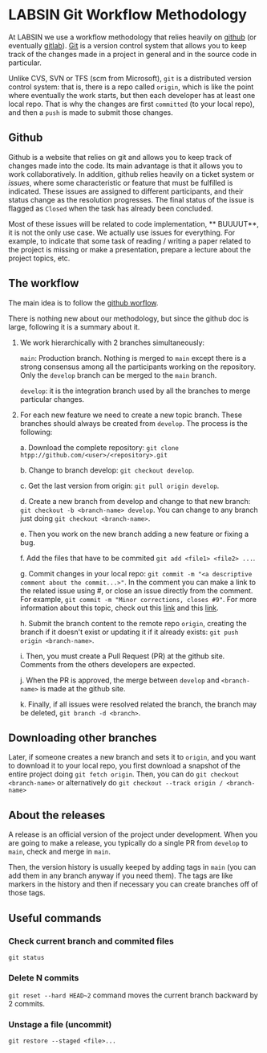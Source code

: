 [comment]: <> (Markdown online editor: https://dillinger.io/)

# LABSIN Git Workflow Methodology

At LABSIN we use a workflow methodology that relies heavily on [github](https://github.com) (or eventually [gitlab](https://gitlab.com)). [Git](https://git-scm.com/) is a version control system that allows you to keep track of the changes made in a project in general and in the source code in particular.

Unlike CVS, SVN or TFS (scm from Microsoft), `git` is a distributed version control system: that is, there is a repo called `origin`, which is like the point where eventually the work starts, but then each developer has at least one local repo. That is why the changes are first `committed` (to your local repo), and then a `push` is made to submit those changes.

## Github
Github is a website that relies on git and allows you to keep track of changes made into the code. Its main advantage is that it allows you to work collaboratively. In addition, github relies heavily on a ticket system or *issues*, where some characteristic or feature that must be fulfilled is indicated. These issues are assigned to different participants, and their status change as the resolution progresses. The final status of the issue is flagged as `Closed` when the task has already been concluded. 

Most of these issues will be related to code implementation, ** BUUUUT**, it is not the only use case. We actually use issues for everything. For example, to indicate that some task of reading / writing a paper related to the project is missing or make a presentation, prepare a lecture about the project topics, etc.

## The workflow

The main idea is to follow the [github worflow](https://docs.github.com/en/get-started/quickstart/github-flow).

There is nothing new about our methodology, but since the github doc is large, following it is a summary about it.

1. We work hierarchically with 2 branches simultaneously:

    `main`: Production branch. Nothing is merged to `main` except there is a strong consensus among all the participants working on the repository. Only the `develop` branch can be merged to the `main` branch.

    `develop`: it is the integration branch used by all the branches to merge particular changes.

2. For each new feature we need to create a new topic branch. These branches should always be created from `develop`. The process is the following:

    a. Download the complete repository: `git clone htpp://github.com/<user>/<repository>.git`

    b. Change to branch develop: `git checkout develop`.

    c. Get the last version from origin: `git pull origin develop`.

    d.  Create a new branch from develop and change to that new branch: `git checkout -b <branch-name> develop`. You can change to any branch just doing `git checkout <branch-name>`.

    e. Then you work on the new branch adding a new feature or fixing a bug.

    f. Add the files that have to be commited `git add <file1> <file2> ...`.

    g. Commit changes in your local repo: `git commit -m "<a descriptive comment about the commit...>"`. In the comment you can make a link to the related issue using #<issue-number>, or close an issue directly from the comment. For example, `git commit -m "Minor corrections, closes #9"`. For more information about this topic, check out this [link](https://github.com/gitbucket/gitbucket/wiki/How-to-Close-Reference-issues-and-pull-request) and this  [link](https://stackoverflow.com/questions/60027222/github-how-can-i-close-the-two-issues-with-commit-message).

    h. Submit the branch content to the remote repo `origin`, creating the branch if it doesn't exist or updating it if it already exists: `git push origin <branch-name>`.

    i. Then, you must create a Pull Request (PR) at the github site. Comments from the others developers are expected.

    j. When the PR is approved, the merge between `develop` and `<branch-name>` is made at the github site.

    k. Finally, if all issues were resolved related the branch, the branch may be deleted, `git branch -d <branch>`.

## Downloading other branches

Later, if someone creates a new branch and sets it to `origin`, and you want to download it to your local repo, you first download a snapshot of the entire project doing `git fetch origin`. Then, you can do `git checkout <branch-name>` or alternatively do `git checkout --track origin / <branch-name>`


## About the releases

A release is an official version of the project under development. When you are going to make a release, you typically do a single PR from `develop` to `main`, check and merge in `main`. 

Then, the version history is usually keeped by adding tags in `main` (you can add them in any branch anyway if you need them). The tags are like markers in the history and then if necessary you can create branches off of those tags.

## Useful commands

### Check current branch and commited files
`git status`

### Delete N commits
`git reset --hard HEAD~2` command moves the current branch backward by 2 commits.

### Unstage a file (uncommit)
`git restore --staged <file>...`

 
